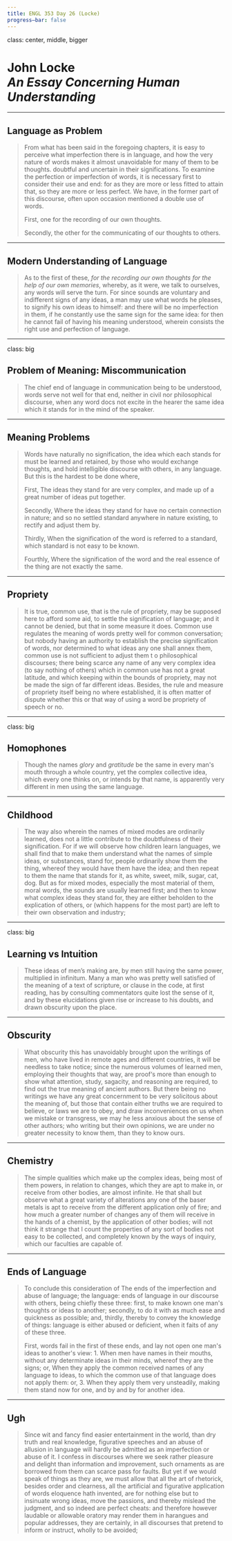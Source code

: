 ```yaml
---
title: ENGL 353 Day 26 (Locke)
progress—bar: false
---
```


class: center, middle, bigger

# John Locke <br> *An Essay Concerning Human Understanding*
---
## Language as Problem

> From what has been said in the foregoing chapters, it is easy to perceive what imperfection there is in language, and how the very nature of words makes it almost unavoidable for many of them to be thoughts. doubtful and uncertain in their significations. To examine the perfection or imperfection of words, it is necessary first to consider their use and end: for as they are more or less fitted to attain that, so they are more or less perfect. We have, in the former part of this discourse, often upon occasion mentioned a double use of words.
>
>First, one for the recording of our own thoughts.
>
>Secondly, the other for the communicating of our thoughts to others.
---
## Modern Understanding of Language

> As to the first of these, *for the recording our own thoughts for the help of our own memories*, whereby, as it were, we talk to ourselves, any words will serve the turn. For since sounds are voluntary and indifferent signs of any ideas, a man may use what words he pleases, to signify his own ideas to himself: and there will be no imperfection in them, if he constantly use the same sign for the same idea: for then he cannot fail of having his meaning understood, wherein consists the right use and perfection of language.
---
class: big
## Problem of Meaning: Miscommunication

> The chief end of language in communication being to be understood, words serve not well for that end, neither in civil nor philosophical discourse, when any word docs not excite in the hearer the same idea  which it stands for in the mind of the speaker.
---
## Meaning Problems

> Words have naturally no signification, the idea which each stands for must be learned and retained, by those who would exchange thoughts, and hold intelligible discourse with others, in any language. But this is the hardest to be done where,
>
> First, The ideas they stand for are very complex, and made up of a great number of ideas put together.
>
> Secondly, Where the ideas they stand for have no certain connection in nature; and so no settled standard anywhere in nature existing, to rectify and adjust them by.
>
> Thirdly, When the signification of the word is referred to a standard, which standard is not easy to be known.
>
> Fourthly, Where the signification of the word and the real essence of the thing are not exactly the same.
---
## Propriety

> It is true, common use, that is the rule of propriety, may be supposed here to afford some aid, to settle the signification of language; and it cannot be denied, but that in some measure it does. Common use regulates the meaning of words pretty well for common conversation; but nobody having an authority to establish the precise signification of words, nor determined to what ideas any one shall annex them, common use is not sufficient to adjust them t o philosophical discourses; there being scarce any name of any very complex idea (to say nothing of others) which in common use has not a great latitude, and which keeping within the bounds of propriety, may not be made the sign of far different ideas. Besides, the rule and measure of propriety itself being no where established, it is often matter of dispute whether this or that way of using a word be propriety of speech or no.
---
class: big
## Homophones

> Though the names *glory* and *gratitude* be the same in every man's mouth through a whole country, yet the complex collective idea, which every one thinks on, or intends by that name, is apparently very different in men using the same language.
---
## Childhood

> The way also wherein the names of mixed modes are ordinarily learned, does not a little contribute to the doubtfulness of their signification. For if we will observe how children learn languages, we shall find that to make them understand what the names of simple ideas, or substances, stand for, people ordinarily show them the thing, whereof they would have them have the idea; and then repeat to them the name that stands for it, as white, sweet, milk, sugar, cat, dog. But as for mixed modes, especially the most material of them, moral words, the sounds are usually learned first; and then to know what complex ideas they stand for, they are either beholden to the explication of others, or (which happens for the most part) are left to their own observation and industry;
---
class: big

## Learning vs Intuition

> These ideas of men’s making are, by men still having the same power, multiplied in infinitum. Many a man who was pretty well satisfied of the meaning of a text of scripture, or clause in the code, at first reading, has by consulting commentators quite lost the sense of it, and by these elucidations given rise or increase to his doubts, and drawn obscurity upon the place.
---
## Obscurity

> What obscurity this has unavoidably brought upon the writings of men, who have lived in remote ages and different countries, it will be needless to take notice; since the numerous volumes of learned men, employing their thoughts that way, are proof‘s more than enough to show what attention, study, sagacity, and reasoning are required, to find out the true meaning of ancient authors. But there being no writings we have any great concernment to be very solicitous about the meaning of, but those that contain either truths we are required to believe, or laws we are to obey, and draw inconveniences on us when we mistake or transgress, we may he less anxious about the sense of other authors; who writing but their own opinions, we are under no greater necessity to know them, than they to know ours.
---
## Chemistry

> The simple qualities which make up the complex ideas, being most of them powers, in relation to changes, which they are apt to make in, or receive from other bodies, are almost infinite. He that shall but observe what a great variety of alterations any one of the baser metals is apt to receive from the different application only of fire; and how much a greater number of changes any of them will receive in the hands of a chemist, by the application of other bodies; will not think it strange that I count the properties of any sort of bodies not easy to be collected, and completely known by the ways of inquiry, which our faculties are capable of.
---
## Ends of Language

> To conclude this consideration of The ends of the imperfection and abuse of language; the language: ends of language in our discourse with others, being chiefly these three: first, to make known one man's thoughts or ideas to another; secondly, to do it with as much ease and quickness as possible; and, thirdly, thereby to convey the knowledge of things: language is either abused or deficient, when it faits of any of these three.
>
>First, words fail in the first of these ends, and lay not open one man's ideas to another's view: 1. When men have names in their mouths, without any determinate ideas in their minds, whereof they are the signs; or, When they apply the common received names of any language to ideas, to which the common use of that language does not apply them: or, 3. When they apply them very unsteadily, making them stand now for one, and by and by for another idea.
---
## Ugh

> Since wit and fancy find easier entertainment in the world, than dry truth and real knowledge, figurative speeches and an abuse of allusion in language will hardly be admitted as an imperfection or abuse of it. I confess in discourses where we seek rather pleasure and delight than information and improvement, such ornaments as are borrowed from them can scarce pass for faults. But yet if we would speak of things as they are, we must allow that all the art of rhetorick, besides order and clearness, all the artificial and figurative application of words eloquence hath invented, are for nothing else but to insinuate wrong ideas, move the passions, and thereby mislead the judgment, and so indeed are perfect cheats: and therefore however laudable or allowable oratory may render them in harangues and popular addresses, they are certainly, in all discourses that pretend to inform or instruct, wholly to be avoided;